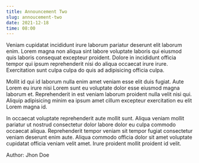 ```yaml
---
title: Announcement Two
slug: annoucement-two
date: 2021-12-18
time: 08:00
---
```


Veniam cupidatat incididunt irure laborum pariatur deserunt elit laborum enim. Lorem magna non aliqua sint labore voluptate laboris qui eiusmod quis laboris consequat excepteur proident. Dolore in incididunt officia tempor qui ipsum reprehenderit nisi do aliqua occaecat irure irure. Exercitation sunt culpa culpa do quis ad adipisicing officia culpa.

Mollit id qui id laborum nulla enim amet veniam esse elit duis fugiat. Aute Lorem eu irure nisi Lorem sunt eu voluptate dolor esse eiusmod magna laborum et. Reprehenderit in est veniam laborum proident nulla velit nisi qui. Aliquip adipisicing minim ea ipsum amet cillum excepteur exercitation eu elit Lorem magna id.

In occaecat voluptate reprehenderit aute mollit sunt. Aliqua veniam mollit pariatur ut nostrud consectetur dolor labore dolor eu culpa commodo occaecat aliqua. Reprehenderit tempor veniam sit tempor fugiat consectetur veniam deserunt enim aute. Aliqua commodo officia dolor sit amet voluptate cupidatat officia veniam velit amet. Irure proident mollit proident id velit.

Author: Jhon Doe